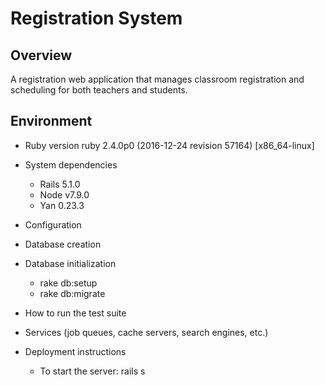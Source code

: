 # Registration System

## Overview
A registration web application that manages classroom registration and scheduling for both teachers and students.

## Environment
* Ruby version
  ruby 2.4.0p0 (2016-12-24 revision 57164) [x86_64-linux]

* System dependencies
  * Rails 5.1.0
  * Node v7.9.0
  * Yan 0.23.3

* Configuration

* Database creation

* Database initialization
  * rake db:setup
  * rake db:migrate

* How to run the test suite

* Services (job queues, cache servers, search engines, etc.)

* Deployment instructions
  * To start the server: rails s